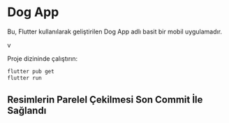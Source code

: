 # Dog App

Bu, Flutter kullanılarak geliştirilen Dog App adlı basit bir mobil uygulamadır.

v

Proje dizininde çalıştırın:

```bash
flutter pub get
flutter run
```

## Resimlerin Parelel Çekilmesi Son Commit İle Sağlandı

